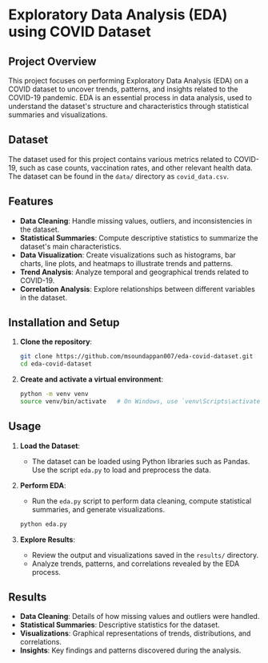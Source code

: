 # Exploratory Data Analysis (EDA) using COVID Dataset

## Project Overview

This project focuses on performing Exploratory Data Analysis (EDA) on a COVID dataset to uncover trends, patterns, and insights related to the COVID-19 pandemic. EDA is an essential process in data analysis, used to understand the dataset's structure and characteristics through statistical summaries and visualizations.

## Dataset

The dataset used for this project contains various metrics related to COVID-19, such as case counts, vaccination rates, and other relevant health data. The dataset can be found in the `data/` directory as `covid_data.csv`.

## Features

- **Data Cleaning**: Handle missing values, outliers, and inconsistencies in the dataset.
- **Statistical Summaries**: Compute descriptive statistics to summarize the dataset's main characteristics.
- **Data Visualization**: Create visualizations such as histograms, bar charts, line plots, and heatmaps to illustrate trends and patterns.
- **Trend Analysis**: Analyze temporal and geographical trends related to COVID-19.
- **Correlation Analysis**: Explore relationships between different variables in the dataset.

## Installation and Setup

1. **Clone the repository**:
    ```sh
    git clone https://github.com/msoundappan007/eda-covid-dataset.git
    cd eda-covid-dataset
    ```

2. **Create and activate a virtual environment**:
    ```sh
    python -m venv venv
    source venv/bin/activate   # On Windows, use `venv\Scripts\activate`
    ```



## Usage

1. **Load the Dataset**:
   - The dataset can be loaded using Python libraries such as Pandas. Use the script `eda.py` to load and preprocess the data.
   
2. **Perform EDA**:
   - Run the `eda.py` script to perform data cleaning, compute statistical summaries, and generate visualizations.
    ```sh
    python eda.py
    ```

3. **Explore Results**:
   - Review the output and visualizations saved in the `results/` directory.
   - Analyze trends, patterns, and correlations revealed by the EDA process.

## Results

- **Data Cleaning**: Details of how missing values and outliers were handled.
- **Statistical Summaries**: Descriptive statistics for the dataset.
- **Visualizations**: Graphical representations of trends, distributions, and correlations.
- **Insights**: Key findings and patterns discovered during the analysis.

